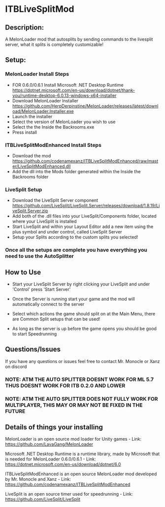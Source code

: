 # ITBLiveSplitMod
## Description:
A MelonLoader mod that autosplits by sending commands to the livesplit server, what it splits is completely customizable!

## Setup:

### MelonLoader Install Steps
  - FOR 0.6.0/0.6.1 Install Microsoft .NET Desktop Runtime https://dotnet.microsoft.com/en-us/download/dotnet/thank-you/runtime-desktop-6.0.13-windows-x64-installer
  - Download MelonLoader Installer https://github.com/HerpDerpinstine/MelonLoader/releases/latest/download/MelonLoader.Installer.exe
  - Launch the installer 
  - Select the version of MelonLoader you wish to use
  - Select the the Inside the Backrooms.exe 
  - Press install

### ITBLiveSplitModEnhanced Install Steps
  - Download the mod https://github.com/codenamexanz/ITBLiveSplitModEnhanced/raw/master/LiveSplitModEnhanced.dll
  - Add the dll into the Mods folder generated within the Inside the Backrooms folder

### LiveSplit Setup
  - Download the LiveSplit Server component https://github.com/LiveSplit/LiveSplit.Server/releases/download/1.8.19/LiveSplit.Server.zip
  - Add both of the .dll files into your LiveSplit/Components folder, located where your LiveSplit is installed 
  - Start LiveSplit and within your Layout Editor add a new item using the plus symbol and under control, called LiveSplit Server
  - Setup your Splits according to the custom splits you selected!

### Once all the setups are complete you have everything you need to use the AutoSplitter

## How to Use
  - Start your LiveSplit Server by right clicking your LiveSplit and under 'Control' press 'Start Server'
  - Once the Server is running start your game and the mod will automatically connect to the server

  - Select which actions the game should split on at the Main Menu, there are Common Split setups that can be used!
  - As long as the server is up before the game opens you should be good to start Speedrunning

## Questions/Issues
If you have any questions or issues feel free to contact Mr. Monocle or Xanz on discord

### NOTE: ATM THE AUTO SPLITTER DOESNT WORK FOR ML 5.7 THUS DOESNT WORK FOR ITB 0.2.0 AND LOWER
### NOTE: ATM THE AUTO SPLITTER DOES NOT FULLY WORK FOR MULTIPLAYER, THIS MAY OR MAY NOT BE FIXED IN THE FUTURE

## Details of things your installing
MelonLoader is an open source mod loader for Unity games - Link: https://github.com/LavaGang/MelonLoader

Microsoft .NET Desktop Runtime is a runtime library, made by Microsoft that is needed for MelonLoader 0.6.0/0.6.1 - Link: https://dotnet.microsoft.com/en-us/download/dotnet/6.0

ITBLiveSplitModEnhanced is an open source MelonLoader mod developed by Mr. Monocle and Xanz - Link: https://github.com/codenamexanz/ITBLiveSplitModEnhanced

LiveSplit is an open source timer used for speedrunning - Link: https://github.com/LiveSplit/LiveSplit 

